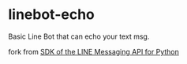 # linebot-echo
Basic Line Bot that can echo your text msg.

fork from [SDK of the LINE Messaging API for Python](https://github.com/line/line-bot-sdk-python)
